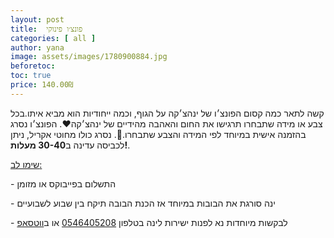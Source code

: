 ```yaml
---
layout: post
title:  פונצ׳ו פינוקי
categories: [ all ]
author: yana
image: assets/images/1780900884.jpg
beforetoc: 
toc: true
price: 140.00₪
---
```

קשה לתאר כמה קסום הפונצ׳ו של ינהצ׳קה על הגוף, וכמה ייחודיות הוא מביא איתו.בכל צבע או מידה שתבחרו תרגישו את החום והאהבה מהידיים של ינהצ׳קה♥️. הפונצ׳ו נסרג בהזמנה אישית במיוחד לפי המידה והצבע שתבחרו.🧶. נסרג כולו מחוטי אקריל, ניתן לכביסה עדינה ב<b>30-40 מעלות!</b>. <br>

<p><u>שימו לב:</u></p>
<p>- התשלום בפייבוקס או מזומן</p>
<p>- ינה סורגת את הבובות במיוחד אז הכנת הבובה תיקח בין שבוע לשבועיים<br></p>
<p>- לבקשות מיוחדות נא לפנות ישירות לינה בטלפון <a href="tel:0546405208" target="_blank">0546405208</a> או ב<a href="https://wa.me/972546405208?text=שלום, בקשר לפונצ׳ו פינוקי נראה מעניין מאוד" target="_blank">ווטסאפ</a></p>
